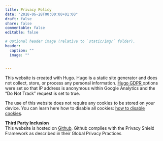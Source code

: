 ```yaml
---
title: Privacy Policy
date: "2018-06-28T00:00:00+01:00"
draft: false
share: false
commentable: false
editable: false

# Optional header image (relative to `static/img/` folder).
header:
  caption: ""
  image: ""


---
```


<!-- Add your privacy policy here and set `draft: false` to publish it. Otherwise, delete this file if you don't need it. -->

This website is created with Hugo. Hugo is a static site generator and does not collect, store, or process any personal information.
<a href="https://gohugo.io/about/hugo-and-gdpr/#all-privacy-settings">Hugo GDPR </a> options were set so that IP address is anonymous within Google Analytics and the “Do Not Track” request is set to true.

The use of this website does not require any cookies to be stored on your device. You can learn here how to disable all cookies: <a href=" https://www.cookiesandyou.com/disable-cookies/macos/chrome/">how to disable cookies</a>.

**Third Party Inclusion**\
This website is hosted on  <a href="https://github.com/">Github</a>. Github complies with the Privacy Shield Framework as described in their Global Privacy Practices.
